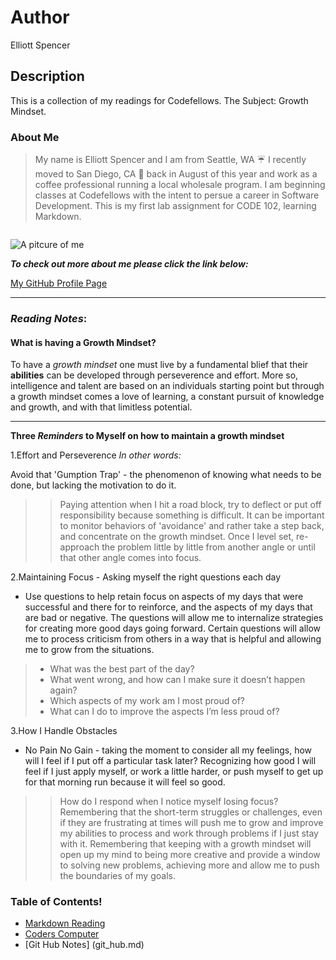 # Author
Elliott Spencer

## Description
This is a collection of my readings for Codefellows. The Subject: Growth Mindset.

### About Me

>My name is Elliott Spencer and I am from Seattle, WA :umbrella: I recently moved to San Diego, CA :palm_tree: back in August of this year and work as a coffee professional running a local wholesale program. I am beginning classes at Codefellows with the intent to persue a career in Software Development. This is my first lab assignment for CODE 102, learning Markdown.

```on my way to inlcude 5 types of Markup
```

![A pitcure of me](/IMG_2334.jpg "A picture of me")

***To check out more about me please click the link below:***

[My GitHub Profile Page](https://github.com/settings/profile)

***

### ***Reading Notes***:
#### What is having a Growth Mindset?

To have a *growth mindset* one must live by a fundamental blief that their **abilities** can be developed through perseverence and effort. More so, intelligence and talent are based on an individuals starting point but through a growth mindset comes a love of learning, a constant pursuit of knowledge and growth, and with that limitless potential. 

____

**Three _Reminders_ to Myself on how to maintain a growth mindset**

1.Effort and Perseverence
*In other words:*

Avoid that 'Gumption Trap' - the phenomenon of knowing what needs to be done, but lacking the motivation to do it.
>>Paying attention when I hit a road block, try to deflect or put off responsibility because something is difficult. It can be important to monitor behaviors of 'avoidance' and rather take a step back, and concentrate on the growth mindset. Once I level set, re-approach the problem little by little from another angle or until that other angle comes into focus.

2.Maintaining Focus - Asking myself the right questions each day

* Use questions to help retain focus on aspects of my days that were successful and there for to reinforce, and the aspects of my days that are bad or negative. The questions will allow me to internalize strategies for creating more good days going forward. Certain questions will allow me to process criticism from others in a way that is helpful and allowing me to grow from the situations.

> - What was the best part of the day?
> - What went wrong, and how can I make sure it doesn’t happen again?
> - Which aspects of my work am I most proud of?
> - What can I do to improve the aspects I’m less proud of?

3.How I Handle Obstacles

* No Pain No Gain - taking the moment to consider all my feelings, how will I feel if I put off a particular task later? Recognizing how good I will feel if I just apply myself, or work a little harder, or push myself to get up for that morning run because it will feel so good.

>> How do I respond when I notice myself losing focus? Remembering that the short-term struggles or challenges, even if they are frustrating at times will push me to grow and improve my abilities to process and work through problems if I just stay with it. Remembering that keeping with a growth mindset will open up my mind to being more creative and provide a window to solving new problems, achieving more and allow me to push the boundaries of my goals.

### Table of Contents!
- [Markdown Reading](markdown.md)
- [Coders Computer](coders_computer.md)
- [Git Hub Notes] (git_hub.md)

